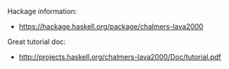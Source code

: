 Hackage information:
* https://hackage.haskell.org/package/chalmers-lava2000

Great tutorial doc:
* http://projects.haskell.org/chalmers-lava2000/Doc/tutorial.pdf
